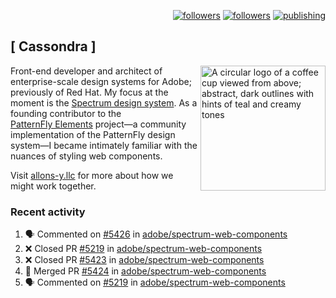 <p align="right"><a rel="me" href="https://front-end.social/@castastrophe">
    <img alt="followers" title="Follow me on Mastodon" src="https://img.shields.io/mastodon/follow/109297102751309835?domain=https%3A%2F%2Ffront-end.social&label=Follow&logo=mastodon&logoColor=white&style=for-the-badge&labelColor=008080&color=006969"/></a>
  <a href="https://codepen.io/castastrophe/">
    <img alt="followers" title="Follow me on CodePen" src="https://img.shields.io/badge/23-1?color=640464&labelColor=7c007c&style=for-the-badge&logo=codepen&label=Follow"/></a>
<a href="https://castastrophe.medium.com/">
    <img alt="publishing" title="View articles on Medium" src="https://img.shields.io/badge/107-1?color=666&labelColor=444&label=subscribe&logo=medium&logoColor=white&style=for-the-badge"/></a>
</p>

## [&nbsp;Cassondra&nbsp;]

<img align="right" src="https://github-production-user-asset-6210df.s3.amazonaws.com/1840295/253016758-ba468774-1cd3-42c2-8f43-947b5eeb5edf.png" height="200" alt="A circular logo of a coffee cup viewed from above; abstract, dark outlines with hints of teal and creamy tones">

Front-end developer and architect of enterprise-scale design systems for Adobe; previously of Red Hat. My focus at the moment is the [Spectrum design system](https://github.com/adobe/spectrum-css). As a founding contributor to the [PatternFly&nbsp;Elements](https://github.com/patternfly/patternfly-elements) project&mdash;a community implementation of the PatternFly design system&mdash;I became intimately familiar with the nuances of styling web components.

Visit [allons-y.llc](http://allons-y.llc/) for more about how we might work together.

### Recent activity

<!--START_SECTION:activity-->
1. 🗣 Commented on [#5426](https://github.com/adobe/spectrum-web-components/pull/5426#issuecomment-2851173254) in [adobe/spectrum-web-components](https://github.com/adobe/spectrum-web-components)
2. ❌ Closed PR [#5219](https://github.com/adobe/spectrum-web-components/pull/5219) in [adobe/spectrum-web-components](https://github.com/adobe/spectrum-web-components)
3. ❌ Closed PR [#5423](https://github.com/adobe/spectrum-web-components/pull/5423) in [adobe/spectrum-web-components](https://github.com/adobe/spectrum-web-components)
4. 🎉 Merged PR [#5424](https://github.com/adobe/spectrum-web-components/pull/5424) in [adobe/spectrum-web-components](https://github.com/adobe/spectrum-web-components)
5. 🗣 Commented on [#5219](https://github.com/adobe/spectrum-web-components/pull/5219#issuecomment-2851050285) in [adobe/spectrum-web-components](https://github.com/adobe/spectrum-web-components)
<!--END_SECTION:activity-->
